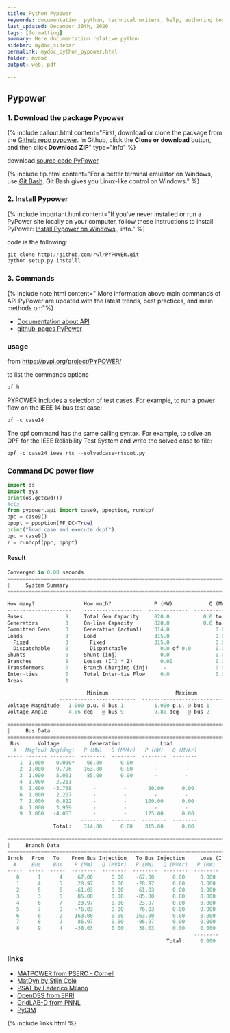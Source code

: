 ```yaml
---
title: Python Pypower
keywords: documentation, python, technical writers, help, authoring tools, replacements
last_updated: December 30th, 2020
tags: [formatting]
summary: Here documentation relative python
sidebar: mydoc_sidebar
permalink: mydoc_python_pypower.html
folder: mydoc
output: web, pdf

---
```


## Pypower

### 1. Download the package Pypower

{% include callout.html content="First, download or clone the package from the [Github repo pypower](https://rwl.github.io/PYPOWER/). In Github, click the **Clone or download** button, and then click **Download ZIP**" type="info" %}

<div class="alert alert-success" role="alert"><i class="fa fa-download fa-lg"></i> download
<a alt='install process' href='https://pypi.org/project/PYPOWER/'>source code PyPower</a>
</div>

{% include tip.html content="For a better terminal emulator on Windows, use [Git Bash](https://git-for-windows.github.io/). Git Bash gives you Linux-like control on Windows." %}

### 2. Install Pypower

{% include important.html content="If you've never installed or run a PyPower site locally on your computer, follow these instructions to install PyPower: <a alt='install process' href='https://rwl.github.io/PYPOWER/install.html'>Install Pypower on Windows</a>., info." %}

code is the following:

```python
git clone http://github.com/rwl/PYPOWER.git
python setup.py installl
```
### 3. Commands
{% include note.html content=" 
More information above main commands of API PyPower are updated with the latest trends, best practices, and main methods on:"%}

* [Documentation about API](https://rwl.github.io/PYPOWER/api/) 
* [github-pages PyPower](https://rwl.github.io/PYPOWER/usage.html#application-programming-interface)

### usage
from https://pypi.org/project/PYPOWER/

to list the commands options
```python
pf h
```

PYPOWER includes a selection of test cases. For example, to run a power flow on the IEEE 14 bus test case:
```python
pf -c case14
```

The opf command has the same calling syntax. For example, to solve an OPF for the IEEE Reliability Test System and write the solved case to file:
```python
opf -c case24_ieee_rts --solvedcase=rtsout.py
```

### Command DC power flow
```python
import os
import sys
print(os.getcwd())
#cls
from pypower.api import case9, ppoption, rundcpf
ppc = case9()
ppopt = ppoption(PF_DC=True)
print("load case and execute dcpf")
ppc = case9()
r = rundcpf(ppc, ppopt)
```
#### Result

```python
Converged in 0.00 seconds
================================================================================
|     System Summary                                                           |
================================================================================

How many?                How much?              P (MW)            Q (MVAr)      
---------------------    -------------------  -------------  -----------------  
Buses              9     Total Gen Capacity     820.0           0.0 to 0.0      
Generators         3     On-line Capacity       820.0           0.0 to 0.0      
Committed Gens     3     Generation (actual)    314.0               0.0
Loads              3     Load                   315.0               0.0
  Fixed            3       Fixed                315.0               0.0
  Dispatchable     0       Dispatchable           0.0 of 0.0        0.0
Shunts             0     Shunt (inj)              0.0               0.0
Branches           9     Losses (I^2 * Z)         0.00              0.00
Transformers       0     Branch Charging (inj)     -                0.0
Inter-ties         0     Total Inter-tie Flow     0.0               0.0
Areas              1

                          Minimum                      Maximum
                 -------------------------  --------------------------------
Voltage Magnitude   1.000 p.u. @ bus 1          1.000 p.u. @ bus 1
Voltage Angle      -4.06 deg   @ bus 9          9.80 deg   @ bus 2

================================================================================
|     Bus Data                                                                 |
================================================================================
 Bus      Voltage          Generation             Load
  #   Mag(pu) Ang(deg)   P (MW)   Q (MVAr)   P (MW)   Q (MVAr)
----- ------- --------  --------  --------  --------  --------
    1  1.000    0.000*    66.00      0.00       -         -
    2  1.000    9.796    163.00      0.00       -         -
    3  1.000    5.061     85.00      0.00       -         -
    4  1.000   -2.211       -         -         -         -
    5  1.000   -3.738       -         -       90.00      0.00
    6  1.000    2.207       -         -         -         -
    7  1.000    0.822       -         -      100.00      0.00
    8  1.000    3.959       -         -         -         -
    9  1.000   -4.063       -         -      125.00      0.00
                        --------  --------  --------  --------
               Total:    314.00      0.00    315.00      0.00

================================================================================
|     Branch Data                                                              |
================================================================================
Brnch   From   To    From Bus Injection   To Bus Injection     Loss (I^2 * Z)
  #     Bus    Bus    P (MW)   Q (MVAr)   P (MW)   Q (MVAr)   P (MW)   Q (MVAr)
-----  -----  -----  --------  --------  --------  --------  --------  --------
   0      1      4     67.00      0.00    -67.00      0.00     0.000      0.00
   1      4      5     28.97      0.00    -28.97      0.00     0.000      0.00
   2      5      6    -61.03      0.00     61.03      0.00     0.000      0.00
   3      3      6     85.00      0.00    -85.00      0.00     0.000      0.00
   4      6      7     23.97      0.00    -23.97      0.00     0.000      0.00
   5      7      8    -76.03      0.00     76.03      0.00     0.000      0.00
   6      8      2   -163.00      0.00    163.00      0.00     0.000      0.00
   7      8      9     86.97      0.00    -86.97      0.00     0.000      0.00
   8      9      4    -38.03      0.00     38.03      0.00     0.000      0.00
                                                             --------  --------
                                                    Total:     0.000      0.00
```




### links
* [MATPOWER from PSERC - Cornell](http://www.pserc.cornell.edu/matpower/)
* [MatDyn by Stijn Cole](http://www.esat.kuleuven.be/electa/teaching/matdyn/)
* [PSAT by Federico Milano](http://www.uclm.es/area/gsee/web/Federico/psat.htm)
* [OpenDSS from EPRI](http://sourceforge.net/projects/electricdss/)
* [GridLAB-D from PNNL](http://sourceforge.net/projects/gridlab-d/)
* [PyCIM](http://www.pycim.org/)

{% include links.html %}
